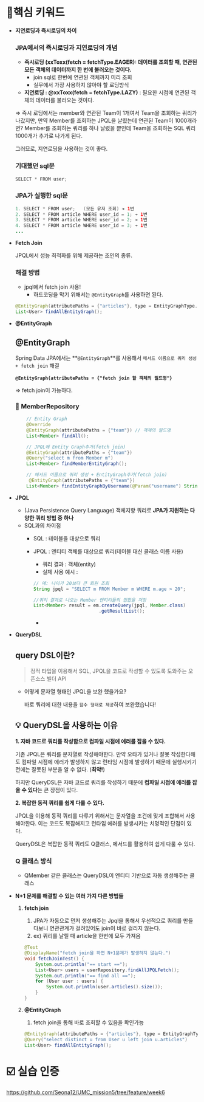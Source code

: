 # 🎯핵심 키워드
- **지연로딩과 즉시로딩의 차이**

  ### **JPA에서의 즉시로딩과 지연로딩의 개념**

    - **즉시로딩 (xxToxx(fetch = fetchType.EAGER): 데이터를 조회할 때, 연관된 모든 객체의 데이터까지 한 번에 불러오는 것이다.**
        - join sql로 한번에 연관된 객체까지 미리 조회
        - 실무에서 가장 사용하지 않아야 할 로딩방식
    - **지연로딩 : @xxToxx(fetch = fetchType.LAZY)** :  필요한 시점에 연관된 객체의 데이터를 불러오는 것이다.

  ⇒ 즉시 로딩에서는 member와 연관된 Team이 1개여서 Team을 조회하는 쿼리가 나갔지만, 만약 Member를 조회하는 JPQL을 날렸는데 연관된 Team이 1000개라면? Member를 조회하는 쿼리를 하나 날렸을 뿐인데 Team을 조회하는 SQL 쿼리 1000개가 추가로 나가게 된다.

  그러므로, 지연로딩을 사용하는 것이 좋다.

  ### 기대했던 sql문

    ```java
    SELECT * FROM user;
    ```

  ### JPA가 실행한 sql문

    ```java
    1. SELECT * FROM user;   (모든 유저 조회) ➔ 1번
    2. SELECT * FROM article WHERE user_id = 1; ➔ 1번
    3. SELECT * FROM article WHERE user_id = 2; ➔ 1번
    4. SELECT * FROM article WHERE user_id = 3; ➔ 1번
    ...
    ```

- **Fetch Join**

  JPQL에서 성능 최적화를 위해 제공하는 조인의 종류.

  ### 해결 방법

    - jpql에서 fetch join 사용!
        - 하드코딩을 막기 위해서는 `@EntityGraph`를 사용하면 된다.

    ```java
    @EntityGraph(attributePaths = {"articles"}, type = EntityGraphType.FETCH)
    List<User> findAllEntityGraph();
    ```

- **@EntityGraph**

  ## @EntityGraph

  Spring Data JPA에서는 **`@EntityGraph`**를 사용해서 `메서드 이름으로 쿼리 생성 + fetch join` 해결

  **`@EntityGraph(attributePaths = {"fetch join 할 객체의 필드명"}`**

  ⇒ fetch join이 가능하다.

  ### 📁 MemberRepository

    ```java
        // Entity Graph
        @Override
        @EntityGraph(attributePaths = {"team"}) // 객체의 필드명
        List<Member> findAll();
    
        // JPQL에 Entity Graph추가(fetch join)
        @EntityGraph(attributePaths = {"team"})
        @Query("select m from Member m")
        List<Member> findMemberEntityGraph();
    
        // 메서드 이름으로 쿼리 생성 + EntityGraph추가(fetch join)
         @EntityGraph(attributePaths = {"team"})
        List<Member> findEntityGraphByUsername(@Param("username") String username);
    ```

- **JPQL**
    - (Java Persistence Query Language) 객체지향 쿼리로 **JPA가 지원하는 다양한 쿼리 방법 중 하나**
    - SQL과의 차이점
        - SQL : 테이블을 대상으로 쿼리
        - JPQL : 엔티티 객체를 대상으로 쿼리(테이블 대신 클래스 이름 사용)
            - 쿼리 결과 : 객체(entity)
            - 실제 사용 예시 :

            ```java
            // 예: 나이가 20보다 큰 회원 조회
            String jpql = "SELECT m FROM Member m WHERE m.age > 20";
            
            //쿼리 결과로 나오는 Member 엔티티들의 집합을 저장
            List<Member> result = em.createQuery(jpql, Member.class)
                                    .getResultList();
            ```
            
          - 
- **QueryDSL**

  ## query DSL이란?

  > 정적 타입을 이용해서 SQL, JPQL을 코드로 작성할 수 있도록 도와주는 오픈소스 빌더 API
  >
    - 어떻게 문자열 형태인 JPQL을 보완 했을가요?

      바로 쿼리에 대한 내용을 `함수 형태로 제공`하여 보완했습니다!


    ## 💡 QueryDSL을 사용하는 이유
    
    **1. 자바 코드로 쿼리를 작성함으로 컴파일 시점에 에러를 잡을 수 있다.**
    
    기존 JPQL은 쿼리를 문자열로 작성해야한다. 만약 오타가 있거나 잘못 작성한다해도 컴파일 시점에 에러가 발생하지 않고 런타임 시점에 발생하기 때문에 실행시키기 전에는 잘못된 부분을 알 수 없다. (**최악!**)
    
    하지만 QueryDSL은 자바 코드로 쿼리를 작성하기 때문에 **컴파일 시점에 에러를 잡을 수 있다**는 큰 장점이 있다.
    
    **2. 복잡한 동적 쿼리를 쉽게 다룰 수 있다.**
    
    JPQL을 이용해 동적 쿼리를 다루기 위해서는 문자열을 조건에 맞게 조합해서 사용해야한다. 이는 코드도 복잡해지고 런타임 에러를 발생시키는 치명적인 단점이 있다.
    
    QueryDSL은 복잡한 동적 쿼리도 Q클래스, 메서드를 활용하여 쉽게 다룰 수 있다.
    
    ### Q 클래스 방식
    
    - QMember 같은 클래스는 QueryDSL이 엔티티 기반으로 자동 생성해주는 클래스
- **N+1 문제를 해결할 수 있는 여러 가지 다른 방법들**
    1. **fetch join**
        1. JPA가 자동으로 먼저 생성해주는 Jpql을 통해서 우선적으로 쿼리를 만들다보니 연관관계가 걸려있어도 join이 바로 걸리지 않는다.
        2. ex)  쿼리를 날릴 때 article을 한번에 모두 가져옴

        ```java
        @Test
        @DisplayName("fetch join을 하면 N+1문제가 발생하지 않는다.")
        void fetchJoinTest() {
            System.out.println("== start ==");
            List<User> users = userRepository.findAllJPQLFetch();
            System.out.println("== find all ==");
            for (User user : users) {
                System.out.println(user.articles().size());
            }
        }
        ```

    2. **@EntityGraph**
        1. fetch join을 통해 바로 조회할 수 있음을 확인가능

        ```java
        @EntityGraph(attributePaths = {"articles"}, type = EntityGraphType.FETCH)
        @Query("select distinct u from User u left join u.articles")
        List<User> findAllEntityGraph();
        ```



# ☑️ 실습 인증
https://github.com/Seona12/UMC_mission5/tree/feature/week6